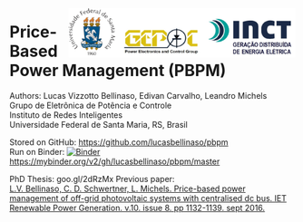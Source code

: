 <a href="http://www.inri.ufsm.br"> <img src="logos.jpg" width="400" align="right"> </a>

# Price-Based Power Management (PBPM)


Authors:  Lucas Vizzotto Bellinaso,  Edivan Carvalho, Leandro Michels
<br>Grupo de Eletrônica de Potência e Controle
<br>Instituto de Redes Inteligentes
<br>Universidade Federal de Santa Maria, RS, Brasil


Stored on GitHub: https://github.com/lucasbellinaso/pbpm
<br>Run on Binder: [![Binder](https://mybinder.org/badge_logo.svg)](https://mybinder.org/v2/gh/lucasbellinaso/pbpm/master) https://mybinder.org/v2/gh/lucasbellinaso/pbpm/master


PhD Thesis: goo.gl/2dRzMx
Previous paper:<br> <a href="https://doi.org/10.1049/iet-rpg.2015.0472">
    L.V. Bellinaso, C. D. Schwertner, L. Michels. Price-based power management of off-grid photovoltaic systems with centralised dc bus. IET Renewable Power Generation. v.10. issue 8. pp 1132-1139. sept 2016.  </a>

